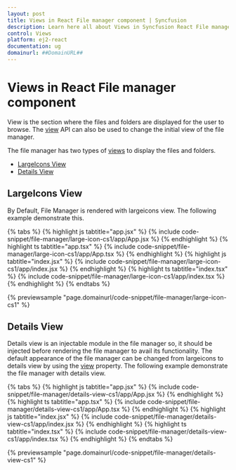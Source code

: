 ```yaml
---
layout: post
title: Views in React File manager component | Syncfusion
description: Learn here all about Views in Syncfusion React File manager component of Syncfusion Essential JS 2 and more.
control: Views 
platform: ej2-react
documentation: ug
domainurl: ##DomainURL##
---
```


# Views in React File manager component

View is the section where the files and folders are displayed for the user to browse. The [view](https://ej2.syncfusion.com/react/documentation/api/file-manager/#view) API can also be used to change the initial view of the file manager.

 The file manager has two types of [views](https://ej2.syncfusion.com/react/documentation/api/file-manager/#view) to display the files and folders.

* [LargeIcons View](#largeicons-view)
* [Details View](#details-view)

## LargeIcons View

By Default, File Manager is rendered with largeicons view. The following example demonstrate this.

{% tabs %}
{% highlight js tabtitle="app.jsx" %}
{% include code-snippet/file-manager/large-icon-cs1/app/App.jsx %}
{% endhighlight %}
{% highlight ts tabtitle="app.tsx" %}
{% include code-snippet/file-manager/large-icon-cs1/app/App.tsx %}
{% endhighlight %}
{% highlight js tabtitle="index.jsx" %}
{% include code-snippet/file-manager/large-icon-cs1/app/index.jsx %}
{% endhighlight %}
{% highlight ts tabtitle="index.tsx" %}
{% include code-snippet/file-manager/large-icon-cs1/app/index.tsx %}
{% endhighlight %}
{% endtabs %}

 {% previewsample "page.domainurl/code-snippet/file-manager/large-icon-cs1" %}

## Details View

Details view is an injectable module in the file manager so, it should be injected before rendering the file manager to avail its functionality. The default appearance of the file manager can be changed from largeicons to details view by using the [view](https://ej2.syncfusion.com/react/documentation/api/file-manager/#view) property. The following example demonstrate the file manager with details view.

{% tabs %}
{% highlight js tabtitle="app.jsx" %}
{% include code-snippet/file-manager/details-view-cs1/app/App.jsx %}
{% endhighlight %}
{% highlight ts tabtitle="app.tsx" %}
{% include code-snippet/file-manager/details-view-cs1/app/App.tsx %}
{% endhighlight %}
{% highlight js tabtitle="index.jsx" %}
{% include code-snippet/file-manager/details-view-cs1/app/index.jsx %}
{% endhighlight %}
{% highlight ts tabtitle="index.tsx" %}
{% include code-snippet/file-manager/details-view-cs1/app/index.tsx %}
{% endhighlight %}
{% endtabs %}

 {% previewsample "page.domainurl/code-snippet/file-manager/details-view-cs1" %}